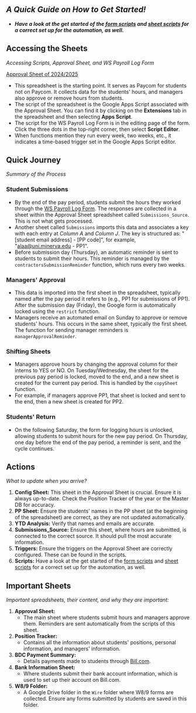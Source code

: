 ## ***A Quick Guide on How to Get Started!***
- ***Have a look at the get started of the [form scripts](/non_paycom_doc/form_scripts) and [sheet scripts](/non_paycom_doc/sheet_scripts) for a correct set up for the automation, as well.***
## **Accessing the Sheets**
*Accessing Scripts, Approval Sheet, and WS Payroll Log Form*

[Approval Sheet of 2024/2025](https://docs.google.com/spreadsheets/d/1h--NTEjqyUzLndCXJbNB5af5pqv4vK5-beLuPCsWYnE/edit?gid=566099288#gid=566099288)

- This spreadsheet is the starting point. It serves as Paycom for students not on Paycom. It collects data for the students' hours, and managers also approve or remove hours from students.
- The script of the spreadsheet is the Google Apps Script associated with the Approval Sheet. You can find it by clicking on the **Extensions** tab in the spreadsheet and then selecting **Apps Script**.
- The script for the WS Payroll Log Form is in the editing page of the form. Click the three dots in the top-right corner, then select **Script Editor**.
- When functions mention they run every week, two weeks, etc., it indicates a time-based trigger set in the Google Apps Script editor.

## **Quick Journey**
*Summary of the Process*

### Student Submissions
- By the end of the pay period, students submit the hours they worked through the [WS Payroll Log Form](https://docs.google.com/forms/d/1_FbkVJR0gg0L0E46f8f_G6xKe-pAX0lKjBb-j_yS07I/edit). The responses are collected in a sheet within the Approval Sheet spreadsheet called `Submissions_Source`. This is not what gets processed.
- Another sheet called `Submissions` imports this data and associates a key with each entry at _Column A_ and _Column J_. The key is structured as: "[student email address] - [PP code]", for example, "alaa@uni.minerva.edu - PP1".
- Before submission day (Thursday), an automatic reminder is sent to students to submit their hours. This reminder is managed by the `contractorsSubmissionReminder` function, which runs every two weeks.

### Managers' Approval
- This data is imported into the first sheet in the spreadsheet, typically named after the pay period it refers to (e.g., PP1 for submissions of PP1). After the submission day (Friday), the Google form is automatically locked using the `restrict` function.
- Managers receive an automated email on Sunday to approve or remove students' hours. This occurs in the same sheet, typically the first sheet. The function for sending manager reminders is `managerApprovalReminder`.

### Shifting Sheets
- Managers approve hours by changing the approval column for their interns to YES or NO. On Tuesday/Wednesday, the sheet for the previous pay period is locked, moved to the end, and a new sheet is created for the current pay period. This is handled by the `copySheet` function.
- For example, if managers approve PP1, that sheet is locked and sent to the end, then a new sheet is created for PP2.

### Students' Return
- On the following Saturday, the form for logging hours is unlocked, allowing students to submit hours for the new pay period. On Thursday, one day before the end of the pay period, a reminder is sent, and the cycle continues.

## **Actions**
*What to update when you arrive?*

1. **Config Sheet:** This sheet in the Approval Sheet is crucial. Ensure it is always up-to-date. Check the Position Tracker of the year or the Master DB for accuracy.
2. **PP Sheet:** Ensure the students' names in the PP sheet (at the beginning of the spreadsheet) are correct, as they are not updated automatically.
3. **YTD Analysis:** Verify that names and emails are accurate.
4. **Submissions_Source:** Ensure this sheet, where hours are submitted, is connected to the correct source. It should pull the most accurate information.
5. **Triggers:** Ensure the triggers on the Approval Sheet are correctly configured. These can be found in the scripts.
6. **Scripts:** Have a look at the get started of the [form scripts](/non_paycom_doc/form_scripts) and [sheet scripts](/non_paycom_doc/sheet_scripts) for a correct set up for the automation, as well.

## **Important Sheets**
*Important spreadsheets, their content, and why they are important:*

1. **Approval Sheet:**
    - The main sheet where students submit hours and managers approve them. Reminders are sent automatically from the scripts of this sheet.
2. **Position Tracker:**
    - Contains all the information about students' positions, personal information, and managers' information.
3. **BDC Payment Summary:**
    - Details payments made to students through [Bill.com](https://Bill.com).
4. **Bank Information Sheet:**
    - Where students submit their bank account information, which is used to set up their account on Bill.com.
5. **W8/9 Folder:**
    - A Google Drive folder in the `Wire` folder where W8/9 forms are collected. Ensure any forms submitted by students are saved in this folder.
